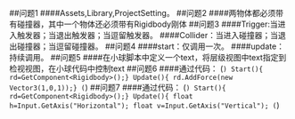 ##问题1
####Assets,Library,ProjectSetting。
##问题2
####两物体都必须带有碰撞器，其中一个物体还必须带有Rigidbody刚体
##问题3
####Trigger:当进入触发器；当退出触发器；当逗留触发器。
####Collider：当进入碰撞器；当退出碰撞器；当逗留碰撞器。
##问题4
####start：仅调用一次。
####update：持续调用。
##问题5
####在小球脚本中定义一个text，将层级视图中text指定到检视视图，在小球代码中控制text
##问题6
####通过代码：
(```)
Start(){
rd=GetComponent<Rigidbody>();}
Update(){
rd.AddForce(new Vector3(1,0,1));}
(```)
##问题7
####通过代码：
(```)
Start(){
rd=GetComponent<Rigidbody>();}
Update(){
float h=Input.GetAxis("Horizontal");
float v=Input.GetAxis("Vertical");
(```)